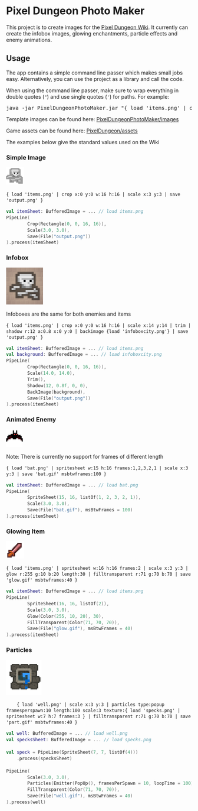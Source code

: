 Pixel Dungeon Photo Maker
======================

This project is to create images for the <a href="http://pixeldungeon.wikia.com">Pixel Dungeon Wiki</a>.
It currently can create the infobox images, glowing enchantments, particle effects and enemy animations.

## Usage

The app contains a simple command line passer which makes small jobs easy.
Alternatively, you can use the project as a library and call the code.

When using the command line passer, make sure to wrap everything in double quotes (`"`) and use single quotes (`'`) for paths. For example:

<pre>
java -jar PixelDungeonPhotoMaker.jar "{ load 'items.png' | crop x:0 y:0 w:16 h:16 | scale x:3 y:3 | save 'output.png' }"
</pre>

Template images can be found here: [PixelDungeonPhotoMaker/images](https://github.com/mdsimmo/PixelDungeonPhotoMaker/tree/master/images)

Game assets can be found here: [PixelDungeon/assets](https://github.com/watabou/pixel-dungeon/tree/master/assets)

The examples below give the standard values used on the Wiki

### Simple Image

![Simple Image Example](https://github.com/mdsimmo/PixelDungeonPhotoMaker/raw/master/images/example_simple.png)

    { load 'items.png' | crop x:0 y:0 w:16 h:16 | scale x:3 y:3 | save 'output.png' }

```kotlin
val itemSheet: BufferedImage = ... // load items.png
PipeLine(
        Crop(Rectangle(0, 0, 16, 16)),
        Scale(3.0, 3.0),
        Save(File("output.png"))
).process(itemSheet)
```

### Infobox

<img src="https://github.com/mdsimmo/PixelDungeonPhotoMaker/raw/master/images/example_infobox.png" width="100" alt="Infobox Example" />

Infoboxes are the same for both enemies and items
   
    { load 'items.png' | crop x:0 y:0 w:16 h:16 | scale x:14 y:14 | trim | shadow r:12 a:0.8 x:0 y:0 | backimage {load 'infoboxcity.png'} | save 'output.png' }
    
```kotlin
val itemSheet: BufferedImage = ... // load items.png
val background: BufferedImage = ... // load infoboxcity.png
PipeLine(
        Crop(Rectangle(0, 0, 16, 16)),
        Scale(14.0, 14.0),
        Trim(),
        Shadow(12, 0.8f, 0, 0),
        BackImage(background),
        Save(File("output.png"))
).process(itemSheet)
```    

### Animated Enemy

![Animated Enemy Example](https://github.com/mdsimmo/PixelDungeonPhotoMaker/raw/master/images/example_enemy.gif)

Note: There is currently no support for frames of different length 

    { load 'bat.png' | spritesheet w:15 h:16 frames:1,2,3,2,1 | scale x:3 y:3 | save 'bat.gif' msbtwframes:100 }

```kotlin
val itemSheet: BufferedImage = ... // load bat.png
PipeLine(
        SpriteSheet(15, 16, listOf(1, 2, 3, 2, 1)),
        Scale(3.0, 3.0),
        Save(File("bat.gif"), msBtwFrames = 100)
).process(itemSheet)
```    

### Glowing Item

![Glowing Item Example](https://github.com/mdsimmo/PixelDungeonPhotoMaker/raw/master/images/example_glow.gif)

    { load 'items.png' | spritesheet w:16 h:16 frames:2 | scale x:3 y:3 | glow r:255 g:10 b:20 length:30 | filltransparent r:71 g:70 b:70 | save 'glow.gif' msbtwframes:40 }
    
```kotlin
val itemSheet: BufferedImage = ... // load items.png
PipeLine(
        SpriteSheet(16, 16, listOf(2)),
        Scale(3.0, 3.0),
        Glow(Color(255, 10, 20), 30),
        FillTransparent(Color(71, 70, 70)),
        Save(File("glow.gif"), msBtwFrames = 40)
).process(itemSheet)
```

### Particles

![Particles Example](https://github.com/mdsimmo/PixelDungeonPhotoMaker/raw/master/images/example_particles.gif)

        { load 'well.png' | scale x:3 y:3 | particles type:popup framesperspawn:10 length:100 scale:3 texture:{ load 'specks.png' | spritesheet w:7 h:7 frames:3 } | filltransparent r:71 g:70 b:70 | save 'part.gif' msbtwframes:40 } 

```kotlin
val well: BufferedImage = ... // load well.png
val specksSheet: BufferedImage = ... // load specks.png

val speck = PipeLine(SpriteSheet(7, 7, listOf(4)))
    .process(specksSheet)

PipeLine(
        Scale(3.0, 3.0),
        Particles(Emitter(PopUp(), framesPerSpawn = 10, loopTime = 100), specks, 3.0f, 100),
        FillTransparent(Color(71, 70, 70)),
        Save(File("well.gif"), msBtwFrames = 40)
).process(well)
```